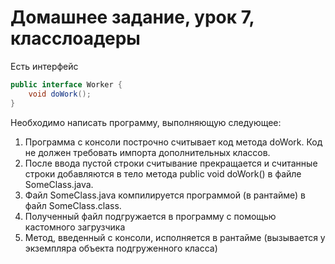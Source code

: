 # Домашнее задание, урок 7, класслоадеры

Есть интерфейс

```java
public interface Worker {
    void doWork();
}
```

Необходимо написать программу, выполняющую следующее:

1. Программа с консоли построчно считывает код метода doWork. Код не должен требовать импорта дополнительных классов.
2. После ввода пустой строки считывание прекращается и считанные строки добавляются в тело метода public void doWork() в файле SomeClass.java.
3. Файл SomeClass.java компилируется программой (в рантайме) в файл SomeClass.class.
4. Полученный файл подгружается в программу с помощью кастомного загрузчика
5. Метод, введенный с консоли, исполняется в рантайме (вызывается у экземпляра объекта подгруженного класса)